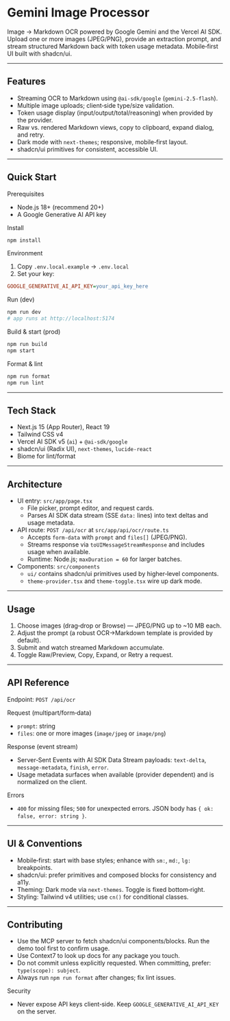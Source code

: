 # Gemini Image Processor

Image → Markdown OCR powered by Google Gemini and the Vercel AI SDK. Upload one or more images (JPEG/PNG), provide an extraction prompt, and stream structured Markdown back with token usage metadata. Mobile‑first UI built with shadcn/ui.

---

## Features

- Streaming OCR to Markdown using `@ai-sdk/google` (`gemini-2.5-flash`).
- Multiple image uploads; client‑side type/size validation.
- Token usage display (input/output/total/reasoning) when provided by the provider.
- Raw vs. rendered Markdown views, copy to clipboard, expand dialog, and retry.
- Dark mode with `next-themes`; responsive, mobile‑first layout.
- shadcn/ui primitives for consistent, accessible UI.

---

## Quick Start

Prerequisites

- Node.js 18+ (recommend 20+)
- A Google Generative AI API key

Install

```bash
npm install
```

Environment

1. Copy `.env.local.example` → `.env.local`
2. Set your key:

```ini
GOOGLE_GENERATIVE_AI_API_KEY=your_api_key_here
```

Run (dev)

```bash
npm run dev
# app runs at http://localhost:5174
```

Build & start (prod)

```bash
npm run build
npm start
```

Format & lint

```bash
npm run format
npm run lint
```

---

## Tech Stack

- Next.js 15 (App Router), React 19
- Tailwind CSS v4
- Vercel AI SDK v5 (`ai`) + `@ai-sdk/google`
- shadcn/ui (Radix UI), `next-themes`, `lucide-react`
- Biome for lint/format

---

## Architecture

- UI entry: `src/app/page.tsx`
  - File picker, prompt editor, and request cards.
  - Parses AI SDK data stream (SSE `data:` lines) into text deltas and usage metadata.
- API route: `POST /api/ocr` at `src/app/api/ocr/route.ts`
  - Accepts `form-data` with `prompt` and `files[]` (JPEG/PNG).
  - Streams response via `toUIMessageStreamResponse` and includes usage when available.
  - Runtime: Node.js; `maxDuration = 60` for larger batches.
- Components: `src/components`
  - `ui/` contains shadcn/ui primitives used by higher‑level components.
  - `theme-provider.tsx` and `theme-toggle.tsx` wire up dark mode.

---

## Usage

1. Choose images (drag‑drop or Browse) — JPEG/PNG up to ~10 MB each.
2. Adjust the prompt (a robust OCR→Markdown template is provided by default).
3. Submit and watch streamed Markdown accumulate.
4. Toggle Raw/Preview, Copy, Expand, or Retry a request.

---

## API Reference

Endpoint: `POST /api/ocr`

Request (multipart/form‑data)

- `prompt`: string
- `files`: one or more images (`image/jpeg` or `image/png`)

Response (event stream)

- Server‑Sent Events with AI SDK Data Stream payloads: `text-delta`, `message-metadata`, `finish`, `error`.
- Usage metadata surfaces when available (provider dependent) and is normalized on the client.

Errors

- `400` for missing files; `500` for unexpected errors. JSON body has `{ ok: false, error: string }`.

---

## UI & Conventions

- Mobile‑first: start with base styles; enhance with `sm:`, `md:`, `lg:` breakpoints.
- shadcn/ui: prefer primitives and composed blocks for consistency and a11y.
- Theming: Dark mode via `next-themes`. Toggle is fixed bottom‑right.
- Styling: Tailwind v4 utilities; use `cn()` for conditional classes.

---

## Contributing

- Use the MCP server to fetch shadcn/ui components/blocks. Run the demo tool first to confirm usage.
- Use Context7 to look up docs for any package you touch.
- Do not commit unless explicitly requested. When committing, prefer: `type(scope): subject`.
- Always run `npm run format` after changes; fix lint issues.

Security

- Never expose API keys client‑side. Keep `GOOGLE_GENERATIVE_AI_API_KEY` on the server.
